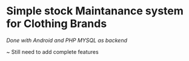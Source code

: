 # Simple stock Maintanance system for Clothing Brands

*Done with Android and PHP MYSQL as backend*

~ Still need to add complete features
